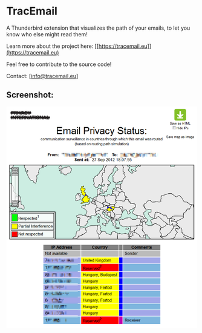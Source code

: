# TracEmail

A Thunderbird extension that visualizes the path of your emails, to let you know who else might read them!

Learn more about the project here: [[https://tracemail.eu]](https://tracemail.eu)

Feel free to contribute to the source code!

Contact: [[info@tracemail.eu]](mailto:info@tracemail.eu)


## Screenshot:

![alt text](https://github.com/gaborgulyas/tracemail/blob/master/demo.png "TracEmail screenshot")

